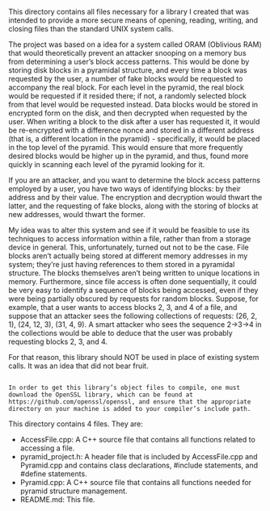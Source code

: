 This directory contains all files necessary for a library I created that was intended to provide a more secure means of opening, reading, writing, and closing files than the standard UNIX system calls.

The project was based on a idea for a system called ORAM (Oblivious RAM) that would theoretically prevent an attacker snooping on a memory bus from determining a user’s block access patterns.  This would be done by storing disk blocks in a pyramidal structure, and every time a block was requested by the user, a number of fake blocks would be requested to accompany the real block.  For each level in the pyramid, the real block would be requested if it resided there; if not, a randomly selected block from that level would be requested instead.  Data blocks would be stored in encrypted form on the disk, and then decrypted when requested by the user.  When writing a block to the disk after a user has requested it, it would be re-encrypted with a difference nonce and stored in a different address (that is, a different location in the pyramid) - specifically, it would be placed in the top level of the pyramid.  This would ensure that more frequently desired blocks would be higher up in the pyramid, and thus, found more quickly in scanning each level of the pyramid looking for it.

If you are an attacker, and you want to determine the block access patterns employed by a user, you have two ways of identifying blocks: by their address and by their value.  The encryption and decryption would thwart the latter, and the requesting of fake blocks, along with the storing of blocks at new addresses, would thwart the former.

My idea was to alter this system and see if it would be feasible to use its techniques to access information within a file, rather than from a storage device in general.  This, unfortunately, turned out not to be the case.  File blocks aren’t actually being stored at different memory addresses in my system; they’re just having references to them stored in a pyramidal structure.  The blocks themselves aren’t being written to unique locations in memory.  Furthermore, since file access is often done sequentially, it could be very easy to identify a sequence of blocks being accessed, even if they were being partially obscured by requests for random blocks.  Suppose, for example, that a user wants to access blocks 2, 3, and 4 of a file, and suppose that an attacker sees the following collections of requests: (26, 2, 1), (24, 12, 3), (31, 4, 9).  A smart attacker who sees the sequence 2->3->4 in the collections would be able to deduce that the user was probably requesting blocks 2, 3, and 4.

For that reason, this library should NOT be used in place of existing system calls.  It was an idea that did not bear fruit.

~~~~~~~~~~~~~~~~~

In order to get this library’s object files to compile, one must download the OpenSSL library, which can be found at https://github.com/openssl/openssl, and ensure that the appropriate directory on your machine is added to your compiler’s include path.

~~~~~~~~~~~~~~~~~

This directory contains 4 files.  They are:
 - AccessFile.cpp: A C++ source file that contains all functions related to accessing a file.
 - pyramid_project.h: A header file that is included by AccessFile.cpp and Pyramid.cpp and contains class declarations, #include statements, and #define statements.
 - Pyramid.cpp: A C++ source file that contains all functions needed for pyramid structure management.
 - README.md: This file.